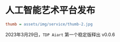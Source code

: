 # 人工智能艺术平台发布

```ini
thumb = assets/img/service/thumb-2.jpg
```

2023年3月29日，`TDP Aiart` 第一个稳定版释出 v0.0.6
